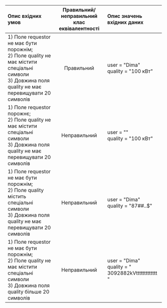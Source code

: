 |Опис вхідних умов|Правильний/неправильний клас еквівалентності|Опис значень вхідних даних|
|:-----|:-----:|:-----|
|1) Поле requestor не має бути порожнім;<br> 2) Поле quality не має містити спеціальні символи <br> 3) Довжина поля quality не має перевищувати 20 символів<br> |Правильний|user = "Dima"<br> quality = "100 кВт" |
|1) Поле requestor порожнє;<br> 2) Поле quality не має містити спеціальні символи <br> 3) Довжина поля quality не має перевищувати 20 символів<br> |Неправильний|user = ""<br> quality = "100 кВт"|
|1) Поле requestor не має бути порожнім;<br> 2) Поле quality містить спеціальні символи <br> 3) Довжина поля quality не має перевищувати 20 символів<br> |Неправильний|user = "Dima"<br> quality = "87##..$"|
|1) Поле requestor не має бути порожнім;<br> 2) Поле quality  не має містити спеціальні символи <br> 3) Довжина поля quality більше 20 символів<br> |Неправильний|user = "Dima"<br> quality = " 3092882kVttttttttttttt "|
